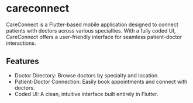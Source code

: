 # careconnect
CareConnect is a Flutter-based mobile application designed to connect patients with doctors across various specialties. With a fully coded UI, CareConnect offers a user-friendly interface for seamless patient-doctor interactions.

## Features
* Doctor Directory: Browse doctors by specialty and location.
* Patient-Doctor Connection: Easily book appointments and connect with doctors.
* Coded UI: A clean, intuitive interface built entirely in Flutter.
